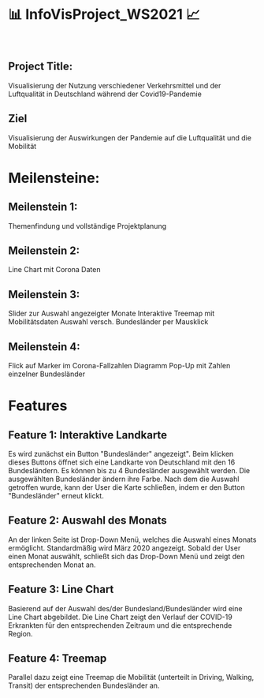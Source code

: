 # 📊 InfoVisProject_WS2021 📈
<br/>

## Project Title:
Visualisierung der Nutzung verschiedener Verkehrsmittel und der Luftqualität in Deutschland während der Covid19-Pandemie
<br/>

## Ziel
Visualisierung der Auswirkungen der Pandemie auf die Luftqualität und die Mobilität
<br/>

# Meilensteine:
## Meilenstein 1:
Themenfindung und vollständige Projektplanung

## Meilenstein 2:
Line Chart mit Corona Daten

## Meilenstein 3:
Slider zur Auswahl angezeigter Monate
Interaktive Treemap mit Mobilitätsdaten
Auswahl versch. Bundesländer per Mausklick

## Meilenstein 4:
Flick auf Marker im Corona-Fallzahlen Diagramm Pop-Up mit Zahlen einzelner Bundesländer

# Features
## Feature 1: Interaktive Landkarte
Es wird zunächst ein Button "Bundesländer" angezeigt". Beim klicken dieses Buttons öffnet sich eine Landkarte von Deutschland mit den 16 Bundesländern. Es können bis zu 4 Bundesländer ausgewählt werden. Die ausgewählten Bundesländer ändern ihre Farbe. Nach dem die Auswahl getroffen wurde, kann der User die Karte schließen, indem er den Button "Bundesländer" erneut klickt.

## Feature 2: Auswahl des Monats 
An der linken Seite ist Drop-Down Menü, welches die Auswahl eines Monats ermöglicht. Standardmäßig wird März 2020 angezeigt. Sobald der User einen Monat auswählt, schließt sich das Drop-Down Menü und zeigt den entsprechenden Monat an. 

## Feature 3: Line Chart
Basierend auf der Auswahl des/der Bundesland/Bundesländer wird eine Line Chart abgebildet. Die Line Chart zeigt den Verlauf der COVID-19 Erkrankten für den entsprechenden Zeitraum und die entsprechende Region.

## Feature 4: Treemap
Parallel dazu zeigt eine Treemap die Mobilität (unterteilt in Driving, Walking, Transit) der entsprechenden Bundesländer an. 
